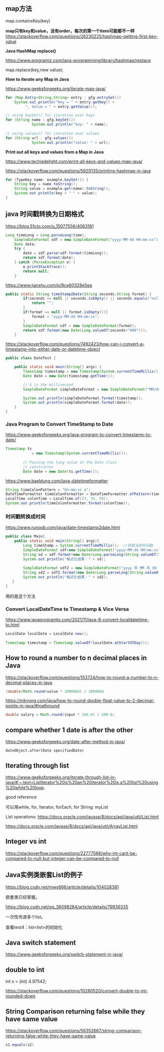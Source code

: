 ## map方法

map.containsKey(key)


**map只有key和value，没有order，每次的第一个item可能都不一样**
https://stackoverflow.com/questions/26230225/hashmap-getting-first-key-value

**Java HashMap replace()**

https://www.programiz.com/java-programming/library/hashmap/replace

map.replace(key,new value);

**How to iterate any Map in Java**

https://www.geeksforgeeks.org/iterate-map-java/

```java
for (Map.Entry<String,String> entry : gfg.entrySet()) 
    System.out.println("Key = " + entry.getKey() +
         ", Value = " + entry.getValue());

// using keySet() for iteration over keys
for (String name : gfg.keySet()) 
            System.out.println("key: " + name);
          
// using values() for iteration over values
for (String url : gfg.values()) 
            System.out.println("value: " + url);
```

**Print out all keys and values from a Map in Java**

https://www.techiedelight.com/print-all-keys-and-values-map-java/

https://stackoverflow.com/questions/5920135/printing-hashmap-in-java

```java
for (TypeKey name: example.keySet()) {
    String key = name.toString();
    String value = example.get(name).toString();
    System.out.println(key + " " + value);
}
```

## java 时间戳转换为日期格式 

https://blog.51cto.com/u_15077556/4083181

```java
Long timeLong = Long.parseLong(time);
    SimpleDateFormat sdf = new SimpleDateFormat("yyyy-MM-dd HH:mm:ss");//要转换的时间格式
    Date date;
    try {
        date = sdf.parse(sdf.format(timeLong));
        return sdf.format(date);
    } catch (ParseException e) {
        e.printStackTrace();
        return null;
    }
```

https://www.jianshu.com/p/9ce60328e5ea

```java
public static String timeStamp2Date(String seconds,String format) {  
        if(seconds == null || seconds.isEmpty() || seconds.equals("null")){  
            return "";  
        }  
        if(format == null || format.isEmpty()){
            format = "yyyy-MM-dd HH:mm:ss";
        }   
        SimpleDateFormat sdf = new SimpleDateFormat(format);  
        return sdf.format(new Date(Long.valueOf(seconds+"000")));  
    }  
```

https://stackoverflow.com/questions/7492423/how-can-i-convert-a-timestamp-into-either-date-or-datetime-object

```java
public class DateTest {

    public static void main(String[] args) {
        Timestamp timestamp = new Timestamp(System.currentTimeMillis());
        Date date = new Date(timestamp.getTime());

        // S is the millisecond
        SimpleDateFormat simpleDateFormat = new SimpleDateFormat("MM/dd/yyyy' 'HH:mm:ss:S");

        System.out.println(simpleDateFormat.format(timestamp));
        System.out.println(simpleDateFormat.format(date));
    }
}
```



### Java Program to Convert TimeStamp to Date

https://www.geeksforgeeks.org/java-program-to-convert-timestamp-to-date/

```java
Timestamp ts
            = new Timestamp(System.currentTimeMillis());
 
        // Passing the long value in the Date class
        // constructor
        Date date = new Date(ts.getTime());
```

https://www.baeldung.com/java-datetimeformatter

```java
String timeColonPattern = "hh:mm:ss a";
DateTimeFormatter timeColonFormatter = DateTimeFormatter.ofPattern(timeColonPattern);
LocalTime colonTime = LocalTime.of(17, 35, 50);
System.out.println(timeColonFormatter.format(colonTime));
```

###  时间戳转换成时间

https://www.runoob.com/java/date-timestamp2date.html

```java
public class Main{
    public static void main(String[] args){
        Long timeStamp = System.currentTimeMillis();  //获取当前时间戳
        SimpleDateFormat sdf=new SimpleDateFormat("yyyy-MM-dd HH:mm:ss");
        String sd = sdf.format(new Date(Long.parseLong(String.valueOf(timeStamp))));      // 时间戳转换成时间
        System.out.println("格式化结果：" + sd);
 
        SimpleDateFormat sdf2 = new SimpleDateFormat("yyyy 年 MM 月 dd 日 HH 时 mm 分 ss 秒");
        String sd2 = sdf2.format(new Date(Long.parseLong(String.valueOf(timeStamp))));
        System.out.println("格式化结果：" + sd2);
   }
}
```

用的是这个方法

### Convert LocalDateTime to Timestamp & Vice Versa

https://www.javaprogramto.com/2021/11/java-8-convert-localdatetime-to.html

```java
LocalDate localDate = LocalDate.now();
		
Timestamp timestamp = Timestamp.valueOf(localDate.atStartOfDay());
```

## How to round a number to n decimal places in Java

https://stackoverflow.com/questions/153724/how-to-round-a-number-to-n-decimal-places-in-java

```java
(double)Math.round(value * 100000d) / 100000d
```
https://mkyong.com/java/how-to-round-double-float-value-to-2-decimal-points-in-java/#mathround

```java
double salary = Math.round(input * 100.0) / 100.0;
```

## compare whether 1 date is after the other

https://www.geeksforgeeks.org/date-after-method-in-java/

```dateObject.after(Date specifiedDate)```

## Iterating through list

https://www.geeksforgeeks.org/iterate-through-list-in-java/#:~:text=ListIterator%20is%20an%20iterator%20is,a%20list%20using%20while%20loop.

good reference

可以用while, for, Iterator, forEach, for String: myList

List operations:
https://docs.oracle.com/javase/8/docs/api/java/util/List.html

https://docs.oracle.com/javase/8/docs/api/java/util/ArrayList.html

## Integer vs int

https://stackoverflow.com/questions/22777568/why-int-cant-be-compared-to-null-but-integer-can-be-compared-to-null


## Java实例类嵌套List的例子

https://blog.csdn.net/mws666/article/details/104028381

嵌套类已经掌握。

https://blog.csdn.net/qq_36098284/article/details/79936335

一次性传递多个list。

查看test4：list<list<String>>的初始化

## Java switch statement

https://www.geeksforgeeks.org/switch-statement-in-java/

## double to int

int x = (int) 4.97542;

https://stackoverflow.com/questions/10280520/convert-double-to-int-rounded-down

## String Comparison returning false while they have same value

https://stackoverflow.com/questions/56352667/string-comparison-returning-false-while-they-have-same-value

```java
s1.equals(s2)
```



